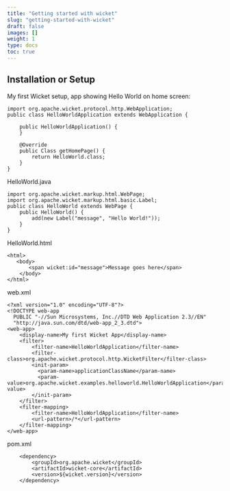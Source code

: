 ```yaml
---
title: "Getting started with wicket"
slug: "getting-started-with-wicket"
draft: false
images: []
weight: 1
type: docs
toc: true
---
```


## Installation or Setup
My first Wicket setup, app showing Hello World on home screen:

    import org.apache.wicket.protocol.http.WebApplication;
    public class HelloWorldApplication extends WebApplication {
        
        public HelloWorldApplication() {
        }
        
        @Override
        public Class getHomePage() {
            return HelloWorld.class;
        }
    }

HelloWorld.java

    import org.apache.wicket.markup.html.WebPage;
    import org.apache.wicket.markup.html.basic.Label;
    public class HelloWorld extends WebPage {
        public HelloWorld() {
            add(new Label("message", "Hello World!"));
        }
    }

HelloWorld.html

    <html>
       <body>
           <span wicket:id="message">Message goes here</span>
        </body>
    </html>


web.xml

    <?xml version="1.0" encoding="UTF-8"?>
    <!DOCTYPE web-app
      PUBLIC "-//Sun Microsystems, Inc.//DTD Web Application 2.3//EN"
      "http://java.sun.com/dtd/web-app_2_3.dtd">
    <web-app>
        <display-name>My first Wicket App</display-name>
        <filter>
            <filter-name>HelloWorldApplication</filter-name>
            <filter-class>org.apache.wicket.protocol.http.WicketFilter</filter-class>
            <init-param>
              <param-name>applicationClassName</param-name>
              <param-value>org.apache.wicket.examples.helloworld.HelloWorldApplication</param-value>
            </init-param>
        </filter>
        <filter-mapping>
            <filter-name>HelloWorldApplication</filter-name>
            <url-pattern>/*</url-pattern>
        </filter-mapping>
    </web-app>

pom.xml

        <dependency>
            <groupId>org.apache.wicket</groupId>
            <artifactId>wicket-core</artifactId>
            <version>${wicket.version}</version>
        </dependency>

